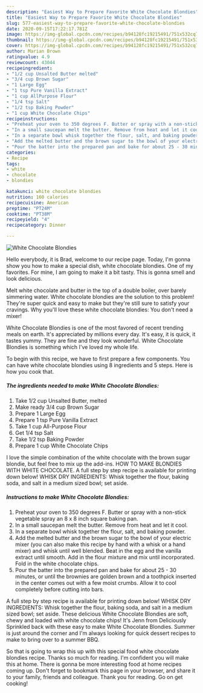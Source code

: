```yaml
---
description: "Easiest Way to Prepare Favorite White Chocolate Blondies"
title: "Easiest Way to Prepare Favorite White Chocolate Blondies"
slug: 577-easiest-way-to-prepare-favorite-white-chocolate-blondies
date: 2020-09-15T17:22:17.781Z
image: https://img-global.cpcdn.com/recipes/b94128fc19215491/751x532cq70/white-chocolate-blondies-recipe-main-photo.jpg
thumbnail: https://img-global.cpcdn.com/recipes/b94128fc19215491/751x532cq70/white-chocolate-blondies-recipe-main-photo.jpg
cover: https://img-global.cpcdn.com/recipes/b94128fc19215491/751x532cq70/white-chocolate-blondies-recipe-main-photo.jpg
author: Marian Brown
ratingvalue: 4.9
reviewcount: 43044
recipeingredient:
- "1/2 cup Unsalted Butter melted"
- "3/4 cup Brown Sugar"
- "1 Large Egg"
- "1 tsp Pure Vanilla Extract"
- "1 cup AllPurpose Flour"
- "1/4 tsp Salt"
- "1/2 tsp Baking Powder"
- "1 cup White Chocolate Chips"
recipeinstructions:
- "Preheat your oven to 350 degrees F. Butter or spray with a non-stick vegetable spray an 8 x 8 inch square baking pan."
- "In a small saucepan melt the butter. Remove from heat and let it cool."
- "In a separate bowl whisk together the flour, salt, and baking powder."
- "Add the melted butter and the brown sugar to the bowl of your electric mixer (you can also make this recipe by hand with a whisk or a hand mixer) and whisk until well blended. Beat in the egg and the vanilla extract until smooth. Add in the flour mixture and mix until incorporated. Fold in the white chocolate chips."
- "Pour the batter into the prepared pan and bake for about 25 - 30 minutes, or until the brownies are golden brown and a toothpick inserted in the center comes out with a few moist crumbs. Allow it to cool completely before cutting into bars."
categories:
- Recipe
tags:
- white
- chocolate
- blondies

katakunci: white chocolate blondies 
nutrition: 160 calories
recipecuisine: American
preptime: "PT24M"
cooktime: "PT38M"
recipeyield: "4"
recipecategory: Dinner

---
```



![White Chocolate Blondies](https://img-global.cpcdn.com/recipes/b94128fc19215491/751x532cq70/white-chocolate-blondies-recipe-main-photo.jpg)

Hello everybody, it is Brad, welcome to our recipe page. Today, I'm gonna show you how to make a special dish, white chocolate blondies. One of my favorites. For mine, I am going to make it a bit tasty. This is gonna smell and look delicious.

Melt white chocolate and butter in the top of a double boiler, over barely simmering water. White chocolate blondies are the solution to this problem! They&#39;re super quick and easy to make but they&#39;re still sure to satisfy your cravings. Why you&#39;ll love these white chocolate blondies: You don&#39;t need a mixer!

White Chocolate Blondies is one of the most favored of recent trending meals on earth. It's appreciated by millions every day. It's easy, it is quick, it tastes yummy. They are fine and they look wonderful. White Chocolate Blondies is something which I've loved my whole life.


To begin with this recipe, we have to first prepare a few components. You can have white chocolate blondies using 8 ingredients and 5 steps. Here is how you cook that.

<!--inarticleads1-->

##### The ingredients needed to make White Chocolate Blondies:

1. Take 1/2 cup Unsalted Butter, melted
1. Make ready 3/4 cup Brown Sugar
1. Prepare 1 Large Egg
1. Prepare 1 tsp Pure Vanilla Extract
1. Take 1 cup All-Purpose Flour
1. Get 1/4 tsp Salt
1. Take 1/2 tsp Baking Powder
1. Prepare 1 cup White Chocolate Chips


I love the simple combination of the white chocolate with the brown sugar blondie, but feel free to mix up the add-ins. HOW TO MAKE BLONDIES WITH WHITE CHOCOLATE. A full step by step recipe is available for printing down below! WHISK DRY INGREDIENTS: Whisk together the flour, baking soda, and salt in a medium sized bowl; set aside. 

<!--inarticleads2-->

##### Instructions to make White Chocolate Blondies:

1. Preheat your oven to 350 degrees F. Butter or spray with a non-stick vegetable spray an 8 x 8 inch square baking pan.
1. In a small saucepan melt the butter. Remove from heat and let it cool.
1. In a separate bowl whisk together the flour, salt, and baking powder.
1. Add the melted butter and the brown sugar to the bowl of your electric mixer (you can also make this recipe by hand with a whisk or a hand mixer) and whisk until well blended. Beat in the egg and the vanilla extract until smooth. Add in the flour mixture and mix until incorporated. Fold in the white chocolate chips.
1. Pour the batter into the prepared pan and bake for about 25 - 30 minutes, or until the brownies are golden brown and a toothpick inserted in the center comes out with a few moist crumbs. Allow it to cool completely before cutting into bars.


A full step by step recipe is available for printing down below! WHISK DRY INGREDIENTS: Whisk together the flour, baking soda, and salt in a medium sized bowl; set aside. These delicious White Chocolate Blondies are soft, chewy and loaded with white chocolate chips! It&#39;s Jenn from Deliciously Sprinkled back with these easy to make White Chocolate Blondies. Summer is just around the corner and I&#39;m always looking for quick dessert recipes to make to bring over to a summer BBQ. 

So that is going to wrap this up with this special food white chocolate blondies recipe. Thanks so much for reading. I'm confident you will make this at home. There is gonna be more interesting food at home recipes coming up. Don't forget to bookmark this page in your browser, and share it to your family, friends and colleague. Thank you for reading. Go on get cooking!
